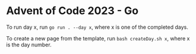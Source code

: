 # Advent of Code 2023 - Go

To run day x, run `go run . --day x`, where x is one of the completed days.

To create a new page from the template, run `bash createDay.sh x`, where x is the day number.